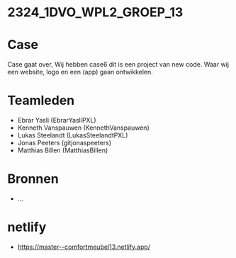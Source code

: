 # 2324_1DVO_WPL2_GROEP_13

# Case
Case gaat over, Wij hebben case6 dit is een project van new code. Waar wij een website, logo en een (app) gaan ontwikkelen.

# Teamleden
- Ebrar Yasli (EbrarYasliPXL)
- Kenneth Vanspauwen (KennethVanspauwen)
- Lukas Steelandt (LukasSteelandtPXL)
- Jonas Peeters (gitjonaspeeters)
- Matthias Billen (MatthiasBillen)

# Bronnen
- ...

# netlify
- https://master--comfortmeubel13.netlify.app/
